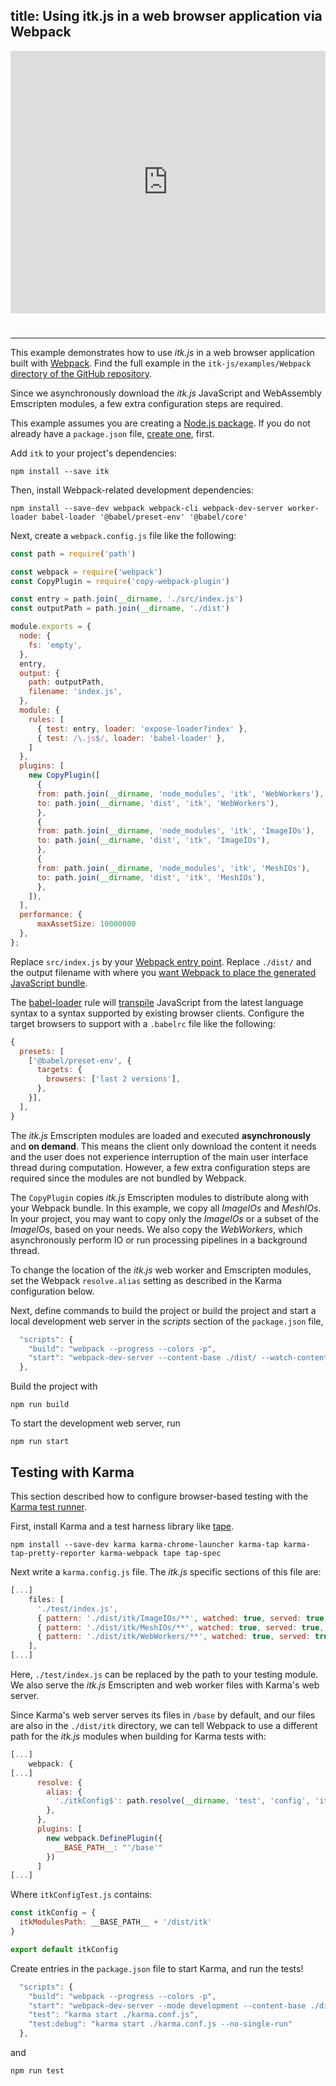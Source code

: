 title: Using itk.js in a web browser application via Webpack
---

<div class="glitch-embed-wrap" style="height: 420px; width: 100%; padding-bottom: 25px;">
  <iframe
    allow="geolocation; microphone; camera; midi; encrypted-media"
    src="https://glitch.com/embed/#!/embed/itk-js-webpack-example?path=package.json&previewSize=100"
    alt="itk-js-webpack-example on Glitch"
    style="height: 100%; width: 100%; border: 0;">
  </iframe>
</div>

---

This example demonstrates how to use *itk.js* in a web browser application built with [Webpack](https://webpack.js.org/). Find the full example in the `itk-js/examples/Webpack` [directory of the GitHub repository](https://github.com/InsightSoftwareConsortium/itk-js/tree/master/examples/Webpack).

Since we asynchronously download the *itk.js* JavaScript and WebAssembly Emscripten modules, a few extra configuration steps are required.

This example assumes you are creating a [Node.js package](https://docs.npmjs.com/getting-started/what-is-npm). If you do not already have a `package.json` file, [create one](https://docs.npmjs.com/getting-started/using-a-package.json), first.

Add `itk` to your project's dependencies:

```
npm install --save itk
```

Then, install Webpack-related development dependencies:

```
npm install --save-dev webpack webpack-cli webpack-dev-server worker-loader babel-loader '@babel/preset-env' '@babel/core'
```

Next, create a `webpack.config.js` file like the following:

```js
const path = require('path')

const webpack = require('webpack')
const CopyPlugin = require('copy-webpack-plugin')

const entry = path.join(__dirname, './src/index.js')
const outputPath = path.join(__dirname, './dist')

module.exports = {
  node: {
    fs: 'empty',
  },
  entry,
  output: {
    path: outputPath,
    filename: 'index.js',
  },
  module: {
    rules: [
      { test: entry, loader: 'expose-loader?index' },
      { test: /\.js$/, loader: 'babel-loader' },
    ]
  },
  plugins: [
    new CopyPlugin([
      {
      from: path.join(__dirname, 'node_modules', 'itk', 'WebWorkers'),
      to: path.join(__dirname, 'dist', 'itk', 'WebWorkers'),
      },
      {
      from: path.join(__dirname, 'node_modules', 'itk', 'ImageIOs'),
      to: path.join(__dirname, 'dist', 'itk', 'ImageIOs'),
      },
      {
      from: path.join(__dirname, 'node_modules', 'itk', 'MeshIOs'),
      to: path.join(__dirname, 'dist', 'itk', 'MeshIOs'),
      },
    ]),
  ],
  performance: {
      maxAssetSize: 10000000
  },
};
```

Replace `src/index.js` by your [Webpack entry point](https://webpack.js.org/concepts/#entry). Replace `./dist/` and the output filename with where you [want Webpack to place the generated JavaScript bundle](https://webpack.js.org/concepts/#output).


The [babel-loader](https://github.com/babel/babel-loader) rule will [transpile](https://scotch.io/tutorials/javascript-transpilers-what-they-are-why-we-need-them) JavaScript from the latest language syntax to a syntax supported by existing browser clients. Configure the target browsers to support with a `.babelrc` file like the following:

```js
{
  presets: [
    ['@babel/preset-env', {
      targets: {
        browsers: ['last 2 versions'],
      },
    }],
  ],
}
```

The *itk.js* Emscripten modules are loaded and executed **asynchronously** and **on demand**. This means the client only download the content it needs and the user does not experience interruption of the main user interface thread during computation. However, a few extra configuration steps are required since the modules are not bundled by Webpack.

The `CopyPlugin` copies *itk.js* Emscripten modules to distribute along with your Webpack bundle. In this example, we copy all *ImageIOs* and *MeshIOs*. In your project, you may want to copy only the *ImageIOs* or a subset of the *ImageIOs*, based on your needs. We also copy the *WebWorkers*, which asynchronously perform IO or run processing pipelines in a background thread.

To change the location of the *itk.js* web worker and Emscripten modules, set the Webpack `resolve.alias` setting as described in the Karma configuration below.

Next, define commands to build the project or build the project and start a local development web server in the *scripts* section of the `package.json` file,

```js
  "scripts": {
    "build": "webpack --progress --colors -p",
    "start": "webpack-dev-server --content-base ./dist/ --watch-content-base"
  },
```

Build the project with

```
npm run build
```

To start the development web server, run

```
npm run start
```

## Testing with Karma

This section described how to configure browser-based testing with the [Karma test runner](https://karma-runner.github.io/2.0/index.html).

First, install Karma and a test harness library like [tape](https://github.com/substack/tape).

```
npm install --save-dev karma karma-chrome-launcher karma-tap karma-tap-pretty-reporter karma-webpack tape tap-spec
```

Next write a `karma.config.js` file. The *itk.js* specific sections of this
file are:

```js
[...]
    files: [
      './test/index.js',
      { pattern: './dist/itk/ImageIOs/**', watched: true, served: true, included: false },
      { pattern: './dist/itk/MeshIOs/**', watched: true, served: true, included: false },
      { pattern: './dist/itk/WebWorkers/**', watched: true, served: true, included: false },
    ],
[...]
```

Here, `./test/index.js` can be replaced by the path to your testing module. We also serve the *itk.js* Emscripten and web worker files with Karma's web server.

Since Karma's web server serves its files in `/base` by default, and our files are also in the `./dist/itk` directory, we can tell Webpack to use a different path for the *itk.js* modules when building for Karma tests with:

```js
[...]
    webpack: {
[...]
      resolve: {
        alias: {
          './itkConfig$': path.resolve(__dirname, 'test', 'config', 'itkConfigTest.js'),
        },
      },
      plugins: [
        new webpack.DefinePlugin({
          __BASE_PATH__: "'/base'"
        })
      ]
[...]
```

Where `itkConfigTest.js` contains:

```js
const itkConfig = {
  itkModulesPath: __BASE_PATH__ + '/dist/itk'
}

export default itkConfig
```

Create entries in the `package.json` file to start Karma, and run the tests!

```js
  "scripts": {
    "build": "webpack --progress --colors -p",
    "start": "webpack-dev-server --mode development --content-base ./dist/ --watch-content-base",
    "test": "karma start ./karma.conf.js",
    "test:debug": "karma start ./karma.conf.js --no-single-run"
  },
```

and

```
npm run test
```
